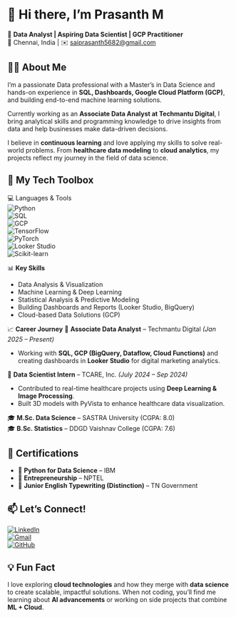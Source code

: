 # 👋 Hi there, I’m Prasanth M

🎯 **Data Analyst | Aspiring Data Scientist | GCP Practitioner**  
📍 Chennai, India | ✉️ saiprasanth5682@gmail.com

## 👨‍💻 About Me
I’m a passionate Data professional with a Master’s in Data Science and hands-on experience in **SQL, Dashboards, Google Cloud Platform (GCP)**, and building end-to-end machine learning solutions.  

Currently working as an **Associate Data Analyst at Techmantu Digital**, I bring analytical skills and programming knowledge to drive insights from data and help businesses make data-driven decisions.  

I believe in **continuous learning** and love applying my skills to solve real-world problems. From **healthcare data modeling** to **cloud analytics**, my projects reflect my journey in the field of data science.


## 🚀 My Tech Toolbox
💻 Languages & Tools  
![Python](https://img.shields.io/badge/-Python-3776AB?logo=python&logoColor=white&style=flat)  
![SQL](https://img.shields.io/badge/-SQL-4479A1?logo=mysql&logoColor=white&style=flat)    
![GCP](https://img.shields.io/badge/-Google%20Cloud-4285F4?logo=googlecloud&logoColor=white&style=flat)  
![TensorFlow](https://img.shields.io/badge/-TensorFlow-FF6F00?logo=tensorflow&logoColor=white&style=flat)  
![PyTorch](https://img.shields.io/badge/-PyTorch-EE4C2C?logo=pytorch&logoColor=white&style=flat)  
![Looker Studio](https://img.shields.io/badge/-Looker%20Studio-4285F4?logo=google&logoColor=white&style=flat)  
![Scikit-learn](https://img.shields.io/badge/-Scikit--learn-F7931E?logo=scikit-learn&logoColor=white&style=flat)

📊 **Key Skills** 
- Data Analysis & Visualization  
- Machine Learning & Deep Learning  
- Statistical Analysis & Predictive Modeling  
- Building Dashboards and Reports (Looker Studio, BigQuery)  
- Cloud-based Data Solutions (GCP)


📈 **Career Journey**
💼 **Associate Data Analyst** – Techmantu Digital *(Jan 2025 – Present)*  
- Working with **SQL, GCP (BigQuery, Dataflow, Cloud Functions)** and creating dashboards in **Looker Studio** for digital marketing analytics.  

💼 **Data Scientist Intern** – TCARE, Inc. *(July 2024 – Sep 2024)*  
- Contributed to real-time healthcare projects using **Deep Learning & Image Processing**.  
- Built 3D models with PyVista to enhance healthcare data visualization.

🎓 **M.Sc. Data Science** – SASTRA University (CGPA: 8.0)  
🎓 **B.Sc. Statistics** – DDGD Vaishnav College (CGPA: 7.6)



## 📜 Certifications
- 📌 **Python for Data Science** – IBM  
- 📌 **Entrepreneurship** – NPTEL  
- 📌 **Junior English Typewriting (Distinction)** – TN Government  


## 📫 Let’s Connect!
[![LinkedIn](https://img.shields.io/badge/-LinkedIn-0A66C2?logo=linkedin&logoColor=white&style=flat)](https://www.linkedin.com/in/YOUR-LINK)  
[![Gmail](https://img.shields.io/badge/-Gmail-D14836?logo=gmail&logoColor=white&style=flat)](mailto:saiprasanth5682@gmail.com)  
[![GitHub](https://img.shields.io/badge/-GitHub-181717?logo=github&logoColor=white&style=flat)](https://github.com/saiprasanth5682)


## 💡 Fun Fact
I love exploring **cloud technologies** and how they merge with **data science** to create scalable, impactful solutions. When not coding, you’ll find me learning about **AI advancements** or working on side projects that combine **ML + Cloud**.
